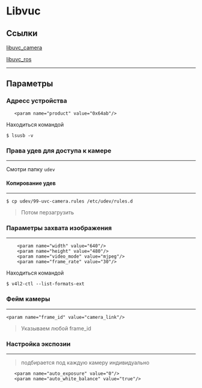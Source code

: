 # Libvuc

## Ссылки

[libuvc_camera](http://wiki.ros.org/libuvc_camera)

[libuvc_ros](http://wiki.ros.org/libuvc_ros)

---

## Параметры

### Адресс устройства 

```<param name="vendor" value="0x0c45"/>
   <param name="product" value="0x64ab"/>

```

Находиться командой

```
$ lsusb -v
```

### Права удев для доступа к камере
---

Смотри папку `udev`

#### Копирование удев
---
```
$ cp udev/99-uvc-camera.rules /etc/udev/rules.d
```

> Потом перзагрузить

### Параметры захвата изображения
---
```
    <param name="width" value="640"/>
    <param name="height" value="480"/>
    <param name="video_mode" value="mjpeg"/>
    <param name="frame_rate" value="30"/>
```

Находиться командой

```
$ v4l2-ctl --list-formats-ext
```

### Фейм камеры
---
```
<param name="frame_id" value="camera_link"/>
```

> Указываем любой frame_id

### Настройка экспозии
---
> подбирается под каждую камеру индивидуально

```
   <param name="auto_exposure" value="0"/>
   <param name="auto_white_balance" value="true"/>
```